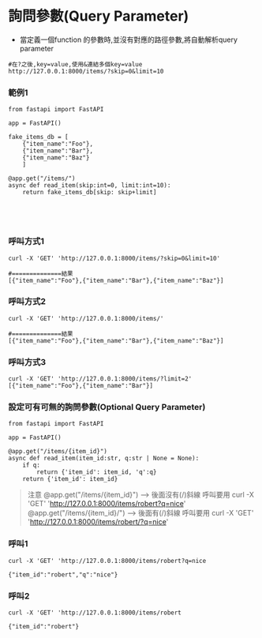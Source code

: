 # 詢問參數(Query Parameter)
- 當定義一個function 的參數時,並沒有對應的路徑參數,將自動解析query parameter

```
#在?之後,key=value,使用&連結多個key=value
http://127.0.0.1:8000/items/?skip=0&limit=10
```

### 範例1

```
from fastapi import FastAPI

app = FastAPI()

fake_items_db = [
    {"item_name":"Foo"},
    {"item_name":"Bar"},
    {"item_name":"Baz"}
    ]

@app.get("/items/")
async def read_item(skip:int=0, limit:int=10):
    return fake_items_db[skip: skip+limit]
    




```

### 呼叫方式1

```
curl -X 'GET' 'http://127.0.0.1:8000/items/?skip=0&limit=10'

#==============結果
[{"item_name":"Foo"},{"item_name":"Bar"},{"item_name":"Baz"}]

```

### 呼叫方式2

```
curl -X 'GET' 'http://127.0.0.1:8000/items/'

#==============結果
[{"item_name":"Foo"},{"item_name":"Bar"},{"item_name":"Baz"}]
```

### 呼叫方式3

```
curl -X 'GET' 'http://127.0.0.1:8000/items/?limit=2' 
[{"item_name":"Foo"},{"item_name":"Bar"}]
```

### 設定可有可無的詢問參數(Optional Query Parameter)

```
from fastapi import FastAPI

app = FastAPI()

@app.get("/items/{item_id}")
async def read_item(item_id:str, q:str | None = None):
    if q:
        return {'item_id': item_id, 'q':q}
    return {'item_id': item_id} 
```

> 注意 @app.get("/items/{item_id}") --> 後面沒有(/)斜線
> 呼叫要用 curl -X 'GET' 'http://127.0.0.1:8000/items/robert?q=nice'
> @app.get("/items/{item_id}/") --> 後面有(/)斜線
> 呼叫要用 curl -X 'GET' 'http://127.0.0.1:8000/items/robert/?q=nice'

### 呼叫1

```
curl -X 'GET' 'http://127.0.0.1:8000/items/robert?q=nice

{"item_id":"robert","q":"nice"}
```

### 呼叫2

```
curl -X 'GET' 'http://127.0.0.1:8000/items/robert

{"item_id":"robert"}
```
